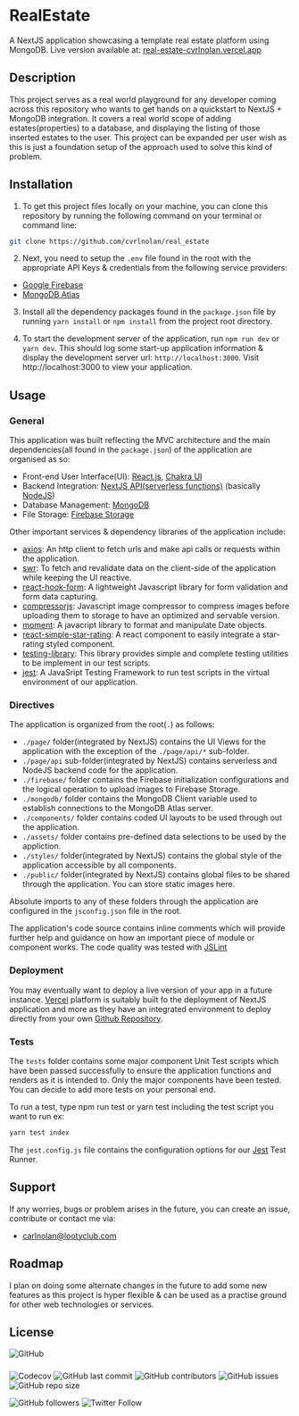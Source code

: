 # RealEstate

A NextJS application showcasing a template real estate platform using MongoDB.
Live version available at: [real-estate-cvrlnolan.vercel.app](https://real-estate-cvrlnolan.vercel.app)

## Description

This project serves as a real world playground for any developer coming across this repository who wants to get hands on a quickstart to NextJS + MongoDB integration. It covers a real world scope of adding estates(properties) to a database, and displaying the listing of those inserted estates to the user. This project can be expanded per user wish as this is just a foundation setup of the approach used to solve this kind of problem.

## Installation

1. To get this project files locally on your machine, you can clone this repository by running the following command on your terminal or command line:

```bash
git clone https://github.com/cvrlnolan/real_estate
```

2. Next, you need to setup the `.env` file found in the root with the appropriate API Keys & credentials from the following service providers:

- [Google Firebase](https://firebase.google.com/)
- [MongoDB Atlas](https://cloud.mongodb.com)

3. Install all the dependency packages found in the `package.json` file by running `yarn install` or `npm install` from the project root directory.

4. To start the development server of the application, run `npm run dev` or `yarn dev`. This should log some start-up application information & display the development server url: `http://localhost:3000`. Visit http://localhost:3000 to view your application.

## Usage

### General

This application was built reflecting the MVC architecture and the main dependencies(all found in the `package.json`) of the application are organised as so:

- Front-end User Interface(UI): [React.js](https://reactjs.org), [Chakra UI](https://chakra-ui.com)
- Backend Integration: [NextJS API(serverless functions)](https://nextjs.org/docs/api-routes/introduction) (basically [NodeJS](https://nodejs.org/))
- Database Management: [MongoDB](https://mongodb.com)
- File Storage: [Firebase Storage](https://firebase.google.com/products/storage/)

Other important services & dependency libraries of the application include:

- [axios](https://www.npmjs.com/package/axios): An http client to fetch urls and make api calls or requests within the application.
- [swr](https://swr.vercel.app/): To fetch and revalidate data on the client-side of the application while keeping the UI reactive.
- [react-hook-form](https://react-hook-form.com/): A lightweight Javascript library for form validation and form data capturing.
- [compressorjs](https://fengyuanchen.github.io/compressorjs/): Javascript image compressor to compress images before uploading them to storage to have an optimized and servable version.
- [moment](https://momentjs.com): A javacript library to format and manipulate Date objects.
- [react-simple-star-rating](https://www.npmjs.com/package/react-simple-star-rating): A react component to easily integrate a star-rating styled component.
- [testing-library](https://testing-library.com/): This library provides simple and complete testing utilities to be implement in our test scripts.
- [jest](https://jestjs.io/): A JavaSript Testing Framework to run test scripts in the virtual environment of our application.

### Directives

The application is organized from the root(`.`) as follows:

- `./page/` folder(integrated by NextJS) contains the UI Views for the application with the exception of the `./page/api/*` sub-folder.
- `./page/api` sub-folder(integrated by NextJS) contains serverless and NodeJS backend code for the application.
- `./firebase/` folder contains the Firebase initialization configurations and the logical operation to upload images to Firebase Storage.
- `./mongodb/` folder contains the MongoDB Client variable used to establish connections to the MongoDB Atlas server.
- `./components/` folder contains coded UI layouts to be used through out the application.
- `./assets/` folder contains pre-defined data selections to be used by the appliction.
- `./styles/` folder(integrated by NextJS) contains the global style of the application accessible by all components.
- `./public/` folder(integrated by NextJS) contains global files to be shared through the application. You can store static images here.

Absolute imports to any of these folders through the application are configured in the `jsconfig.json` file in the root.

The application's code source contains inline comments which will provide further help and guidance on how an important piece of module or component works. The code quality was tested with [JSLint](https://www.jslint.com/)

### Deployment

You may eventually want to deploy a live version of your app in a future instance. [Vercel](https://vercel.com/) platform is suitably built fo the deployment of NextJS application and more as they have an integrated environment to deploy directly from your own [Github Repository](https://github.com/new).

### Tests

The `tests` folder contains some major component Unit Test scripts which have been passed successfully to ensure the application functions and renders as it is intended to. Only the major components have been tested. You can decide to add more tests on your personal end.

To run a test, type npm run test or yarn test including the test script you want to run ex:

```bash
yarn test index
```

The `jest.config.js` file contains the configuration options for our [Jest](https://jestjs.io/) Test Runner.

## Support

If any worries, bugs or problem arises in the future, you can create an issue, contribute or contact me via:

- [carlnolan@lootyclub.com](mailto:carlnolan@lootyclub.com)

## Roadmap

I plan on doing some alternate changes in the future to add some new features as this project is hyper flexible & can be used as a practise ground for other web technologies or services.

## License

![GitHub](https://img.shields.io/github/license/cvrlnolan/real_estate)

###

![Codecov](https://img.shields.io/codecov/c/github/cvrlnolan/real_estate) ![GitHub last commit](https://img.shields.io/github/last-commit/cvrlnolan/real_estate) ![GitHub contributors](https://img.shields.io/github/contributors/cvrlnolan/real_estate) ![GitHub issues](https://img.shields.io/github/issues/cvrlnolan/real_estate) ![GitHub repo size](https://img.shields.io/github/repo-size/cvrlnolan/real_estate)

![GitHub followers](https://img.shields.io/github/followers/cvrlnolan?style=social) ![Twitter Follow](https://img.shields.io/twitter/follow/realcarlnolan?style=social)
